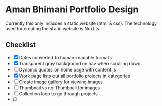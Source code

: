 # Aman Bhimani Portfolio Design
Currently this only includes a static website (html & css). The technology used for creating the static website is Nuxt.js.

## Checklist
- [x] Dates converted to human-readable formats
- [x] Transparent gray background on nav when scrolling down
- [ ] Dynamic quotes on home page with content.js
- [x] Work page lists out all portfolio projects in categories
- [ ] Create image gallery for viewing images
- [ ] Thumbnail vs no Thumbnail for images
- [ ] Collection loop to go through projects
- [ ]
